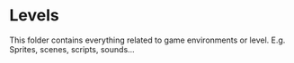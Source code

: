 # Levels

This folder contains everything related to game environments or level.
E.g. Sprites, scenes, scripts, sounds...
